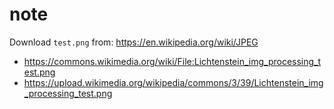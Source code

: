 # note

Download `test.png` from: <https://en.wikipedia.org/wiki/JPEG>

- https://commons.wikimedia.org/wiki/File:Lichtenstein_img_processing_test.png
- https://upload.wikimedia.org/wikipedia/commons/3/39/Lichtenstein_img_processing_test.png

